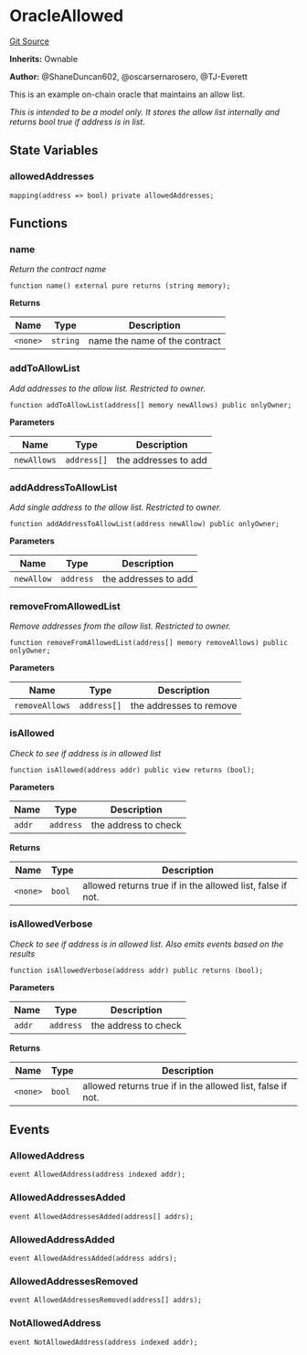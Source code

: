 # OracleAllowed
[Git Source](https://github.com/thrackle-io/rules-protocol/blob/63b22fe4cc7ce8c74a4c033635926489351a3581/src/example/OracleAllowed.sol)

**Inherits:**
Ownable

**Author:**
@ShaneDuncan602, @oscarsernarosero, @TJ-Everett

This is an example on-chain oracle that maintains an allow list.

*This is intended to be a model only. It stores the allow list internally and returns bool true if address is in list.*


## State Variables
### allowedAddresses

```solidity
mapping(address => bool) private allowedAddresses;
```


## Functions
### name

*Return the contract name*


```solidity
function name() external pure returns (string memory);
```
**Returns**

|Name|Type|Description|
|----|----|-----------|
|`<none>`|`string`|name the name of the contract|


### addToAllowList

*Add addresses to the allow list. Restricted to owner.*


```solidity
function addToAllowList(address[] memory newAllows) public onlyOwner;
```
**Parameters**

|Name|Type|Description|
|----|----|-----------|
|`newAllows`|`address[]`|the addresses to add|


### addAddressToAllowList

*Add single address to the allow list. Restricted to owner.*


```solidity
function addAddressToAllowList(address newAllow) public onlyOwner;
```
**Parameters**

|Name|Type|Description|
|----|----|-----------|
|`newAllow`|`address`|the addresses to add|


### removeFromAllowedList

*Remove addresses from the allow list. Restricted to owner.*


```solidity
function removeFromAllowedList(address[] memory removeAllows) public onlyOwner;
```
**Parameters**

|Name|Type|Description|
|----|----|-----------|
|`removeAllows`|`address[]`|the addresses to remove|


### isAllowed

*Check to see if address is in allowed list*


```solidity
function isAllowed(address addr) public view returns (bool);
```
**Parameters**

|Name|Type|Description|
|----|----|-----------|
|`addr`|`address`|the address to check|

**Returns**

|Name|Type|Description|
|----|----|-----------|
|`<none>`|`bool`|allowed returns true if in the allowed list, false if not.|


### isAllowedVerbose

*Check to see if address is in allowed list. Also emits events based on the results*


```solidity
function isAllowedVerbose(address addr) public returns (bool);
```
**Parameters**

|Name|Type|Description|
|----|----|-----------|
|`addr`|`address`|the address to check|

**Returns**

|Name|Type|Description|
|----|----|-----------|
|`<none>`|`bool`|allowed returns true if in the allowed list, false if not.|


## Events
### AllowedAddress

```solidity
event AllowedAddress(address indexed addr);
```

### AllowedAddressesAdded

```solidity
event AllowedAddressesAdded(address[] addrs);
```

### AllowedAddressAdded

```solidity
event AllowedAddressAdded(address addrs);
```

### AllowedAddressesRemoved

```solidity
event AllowedAddressesRemoved(address[] addrs);
```

### NotAllowedAddress

```solidity
event NotAllowedAddress(address indexed addr);
```

